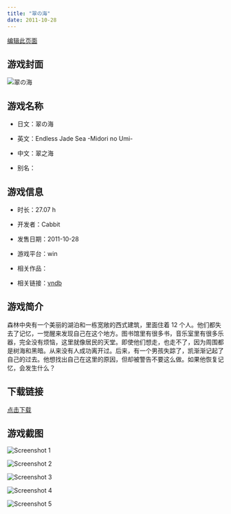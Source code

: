 ```yaml
---
title: "翠の海"
date: 2011-10-28
---
```

[编辑此页面](https://github.com/ACG-3/ADV3-source/blob/main/source/_posts/games/%E7%BF%A0%E3%81%AE%E6%B5%B7.md)

## 游戏封面

![翠の海](https%3A//pan.timero.xyz/onedrive/img_lib_001/%E7%BF%A0%E3%81%AE%E6%B5%B7_cover.avif)


## 游戏名称

- 日文：翠の海
- 英文：Endless Jade Sea -Midori no Umi-
- 中文：翠之海

- 别名：


## 游戏信息

- 时长：27.07 h
- 开发者：Cabbit
- 发售日期：2011-10-28
- 游戏平台：win
- 相关作品：

- 相关链接：[vndb](https://vndb.org/v7238)


## 游戏简介

森林中央有一个美丽的湖泊和一栋宽敞的西式建筑，里面住着 12 个人。他们都失去了记忆，一觉醒来发现自己在这个地方。图书馆里有很多书，音乐室里有很多乐器，完全没有烦恼，这里就像居民的天堂。即使他们想走，也走不了，因为周围都是树海和黑暗。从来没有人成功离开过。后来，有一个男孩失踪了，凯渐渐记起了自己的过去。他想找出自己在这里的原因，但却被警告不要这么做。如果他恢复记忆，会发生什么？




## 下载链接

[点击下载](https://pan.timero.xyz/onedrive/adv_lib_001/%E7%BF%A0%E3%81%AE%E6%B5%B7)


## 游戏截图


![Screenshot 1](https%3A//pan.timero.xyz/onedrive/img_lib_001/%E7%BF%A0%E3%81%AE%E6%B5%B7_Screenshot_1.avif)

![Screenshot 2](https%3A//pan.timero.xyz/onedrive/img_lib_001/%E7%BF%A0%E3%81%AE%E6%B5%B7_Screenshot_2.avif)

![Screenshot 3](https%3A//pan.timero.xyz/onedrive/img_lib_001/%E7%BF%A0%E3%81%AE%E6%B5%B7_Screenshot_3.avif)

![Screenshot 4](https%3A//pan.timero.xyz/onedrive/img_lib_001/%E7%BF%A0%E3%81%AE%E6%B5%B7_Screenshot_4.avif)

![Screenshot 5](https%3A//pan.timero.xyz/onedrive/img_lib_001/%E7%BF%A0%E3%81%AE%E6%B5%B7_Screenshot_5.avif)

